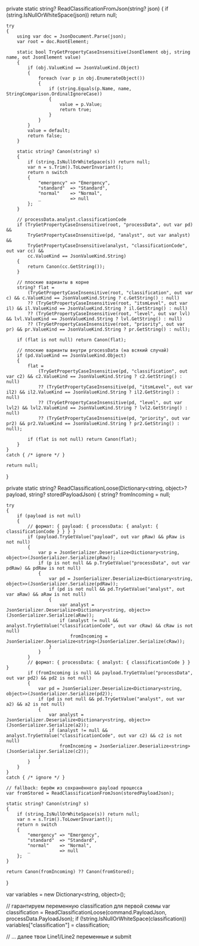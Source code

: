 private static string? ReadClassificationFromJson(string? json)
{
    if (string.IsNullOrWhiteSpace(json)) return null;

    try
    {
        using var doc = JsonDocument.Parse(json);
        var root = doc.RootElement;

        static bool TryGetPropertyCaseInsensitive(JsonElement obj, string name, out JsonElement value)
        {
            if (obj.ValueKind == JsonValueKind.Object)
            {
                foreach (var p in obj.EnumerateObject())
                {
                    if (string.Equals(p.Name, name, StringComparison.OrdinalIgnoreCase))
                    {
                        value = p.Value;
                        return true;
                    }
                }
            }
            value = default;
            return false;
        }

        static string? Canon(string? s)
        {
            if (string.IsNullOrWhiteSpace(s)) return null;
            var n = s.Trim().ToLowerInvariant();
            return n switch
            {
                "emergency" => "Emergency",
                "standard"  => "Standard",
                "normal"    => "Normal",
                _           => null
            };
        }

        // processData.analyst.classificationCode
        if (TryGetPropertyCaseInsensitive(root, "processData", out var pd) &&
            TryGetPropertyCaseInsensitive(pd, "analyst", out var analyst) &&
            TryGetPropertyCaseInsensitive(analyst, "classificationCode", out var cc) &&
            cc.ValueKind == JsonValueKind.String)
        {
            return Canon(cc.GetString());
        }

        // плоские варианты в корне
        string? flat =
            (TryGetPropertyCaseInsensitive(root, "classification", out var c) && c.ValueKind == JsonValueKind.String ? c.GetString() : null)
            ?? (TryGetPropertyCaseInsensitive(root, "itsmLevel", out var il) && il.ValueKind == JsonValueKind.String ? il.GetString() : null)
            ?? (TryGetPropertyCaseInsensitive(root, "level", out var lvl) && lvl.ValueKind == JsonValueKind.String ? lvl.GetString() : null)
            ?? (TryGetPropertyCaseInsensitive(root, "priority", out var pr) && pr.ValueKind == JsonValueKind.String ? pr.GetString() : null);

        if (flat is not null) return Canon(flat);

        // плоские варианты внутри processData (на всякий случай)
        if (pd.ValueKind == JsonValueKind.Object)
        {
            flat =
                (TryGetPropertyCaseInsensitive(pd, "classification", out var c2) && c2.ValueKind == JsonValueKind.String ? c2.GetString() : null)
                ?? (TryGetPropertyCaseInsensitive(pd, "itsmLevel", out var il2) && il2.ValueKind == JsonValueKind.String ? il2.GetString() : null)
                ?? (TryGetPropertyCaseInsensitive(pd, "level", out var lvl2) && lvl2.ValueKind == JsonValueKind.String ? lvl2.GetString() : null)
                ?? (TryGetPropertyCaseInsensitive(pd, "priority", out var pr2) && pr2.ValueKind == JsonValueKind.String ? pr2.GetString() : null);

            if (flat is not null) return Canon(flat);
        }
    }
    catch { /* ignore */ }

    return null;
}



private static string? ReadClassificationLoose(Dictionary<string, object>? payload, string? storedPayloadJson)
{
    string? fromIncoming = null;

    try
    {
        if (payload is not null)
        {
            // формат: { payload: { processData: { analyst: { classificationCode } } } }
            if (payload.TryGetValue("payload", out var pRaw) && pRaw is not null)
            {
                var p = JsonSerializer.Deserialize<Dictionary<string, object>>(JsonSerializer.Serialize(pRaw));
                if (p is not null && p.TryGetValue("processData", out var pdRaw) && pdRaw is not null)
                {
                    var pd = JsonSerializer.Deserialize<Dictionary<string, object>>(JsonSerializer.Serialize(pdRaw));
                    if (pd is not null && pd.TryGetValue("analyst", out var aRaw) && aRaw is not null)
                    {
                        var analyst = JsonSerializer.Deserialize<Dictionary<string, object>>(JsonSerializer.Serialize(aRaw));
                        if (analyst != null && analyst.TryGetValue("classificationCode", out var cRaw) && cRaw is not null)
                            fromIncoming = JsonSerializer.Deserialize<string>(JsonSerializer.Serialize(cRaw));
                    }
                }
            }
            // формат: { processData: { analyst: { classificationCode } } }
            if (fromIncoming is null && payload.TryGetValue("processData", out var pd2) && pd2 is not null)
            {
                var pd = JsonSerializer.Deserialize<Dictionary<string, object>>(JsonSerializer.Serialize(pd2));
                if (pd is not null && pd.TryGetValue("analyst", out var a2) && a2 is not null)
                {
                    var analyst = JsonSerializer.Deserialize<Dictionary<string, object>>(JsonSerializer.Serialize(a2));
                    if (analyst != null && analyst.TryGetValue("classificationCode", out var c2) && c2 is not null)
                        fromIncoming = JsonSerializer.Deserialize<string>(JsonSerializer.Serialize(c2));
                }
            }
        }
    }
    catch { /* ignore */ }

    // fallback: берём из сохранённого payload процесса
    var fromStored = ReadClassificationFromJson(storedPayloadJson);

    static string? Canon(string? s)
    {
        if (string.IsNullOrWhiteSpace(s)) return null;
        var n = s.Trim().ToLowerInvariant();
        return n switch
        {
            "emergency" => "Emergency",
            "standard"  => "Standard",
            "normal"    => "Normal",
            _           => null
        };
    }

    return Canon(fromIncoming) ?? Canon(fromStored);
}



var variables = new Dictionary<string, object>();

// гарантируем переменную classification для первой схемы
var classification = ReadClassificationLoose(command.PayloadJson, processData.PayloadJson);
if (!string.IsNullOrWhiteSpace(classification))
    variables["classification"] = classification;

// ... далее твои Line1/Line2 переменные и submit
